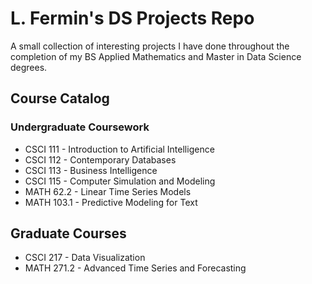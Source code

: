 # L. Fermin's DS Projects Repo
A small collection of interesting projects I have done throughout the completion of my BS Applied Mathematics and Master in Data Science degrees. 

## Course Catalog
### Undergraduate Coursework
* CSCI 111 - Introduction to Artificial Intelligence
* CSCI 112 - Contemporary Databases
* CSCI 113 - Business Intelligence
* CSCI 115 - Computer Simulation and Modeling
* MATH 62.2 - Linear Time Series Models
* MATH 103.1 - Predictive Modeling for Text

## Graduate Courses
* CSCI 217 - Data Visualization
* MATH 271.2 - Advanced Time Series and Forecasting
